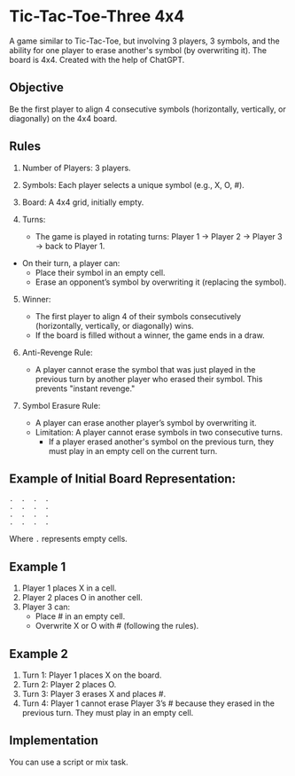 # Tic-Tac-Toe-Three 4x4

A game similar to Tic-Tac-Toe, but involving 3 players, 3 symbols, and the ability for one player to erase another's symbol (by overwriting it). The board is 4x4. Created with the help of ChatGPT.

## Objective

Be the first player to align 4 consecutive symbols (horizontally, vertically, or diagonally) on the 4x4 board.

## Rules

1. Number of Players: 3 players.
2. Symbols: Each player selects a unique symbol (e.g., X, O, #).
3. Board: A 4x4 grid, initially empty.

4. Turns:
   - The game is played in rotating turns: Player 1 → Player 2 → Player 3 → back to Player 1.
  - On their turn, a player can:
    - Place their symbol in an empty cell.
    - Erase an opponent’s symbol by overwriting it (replacing the symbol).

5. Winner:
   - The first player to align 4 of their symbols consecutively (horizontally, vertically, or diagonally) wins.
   - If the board is filled without a winner, the game ends in a draw.

6. Anti-Revenge Rule:
   - A player cannot erase the symbol that was just played in the previous turn by another player who erased their symbol. This prevents "instant revenge."

7. Symbol Erasure Rule:
   - A player can erase another player’s symbol by overwriting it.
   - Limitation: A player cannot erase symbols in two consecutive turns.
     - If a player erased another's symbol on the previous turn, they must play in an empty cell on the current turn.

## Example of Initial Board Representation:

```
.  .  .  .
.  .  .  .
.  .  .  .
.  .  .  .
```

Where `.` represents empty cells.

## Example 1

1. Player 1 places X in a cell.
2. Player 2 places O in another cell.
3. Player 3 can:
   - Place # in an empty cell.
   - Overwrite X or O with # (following the rules).

## Example 2

1. Turn 1: Player 1 places X on the board.
2. Turn 2: Player 2 places O.
3. Turn 3: Player 3 erases X and places #.
4. Turn 4: Player 1 cannot erase Player 3’s # because they erased in the previous turn. They must play in an empty cell.

## Implementation

You can use a script or mix task.
